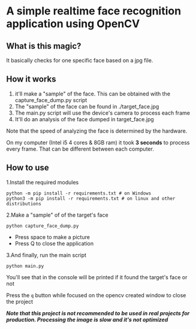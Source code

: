 # A simple realtime face recognition application using OpenCV 

## What is this magic?
It basically checks for one specific face based on a jpg file.

## How it works
<ol>
<li> it'll make a "sample" of the face. This can be obtained with the capture_face_dump.py script</li>
</li> 
<li>The "sample" of the face can be found in ./target_face.jpg</li>
<li>
The main.py script will use the device's camera to process each frame
</li>
<li>It'll do an analysis of the face dumped in target_face.jpg</li>
</ol>
Note that the speed of analyzing the face is determined by the hardware.

On my computer (Intel i5 4 cores & 8GB ram) it took **3 seconds**  to process every frame. That can be different between each computer.

## How to use
1.Install the required modules
```
python -m pip install -r requirements.txt # on Windows
python3 -m pip install -r requirements.txt # on linux and other distributions
```

2.Make a "sample" of of  the target's face

```
python capture_face_dump.py
```

<ul>
<li> Press space to make a picture  </li>
<li> Press Q to close the application </li>
</ul>

3.And finally, run the main script
```
python main.py
```
You'll see that in the console will be printed if it found the target's face or not

Press the ``q`` button while focused on the opencv created window to close the project

***Note that this project is not recommended to be used in real projects for production. Processing the image is slow and it's not optimized***